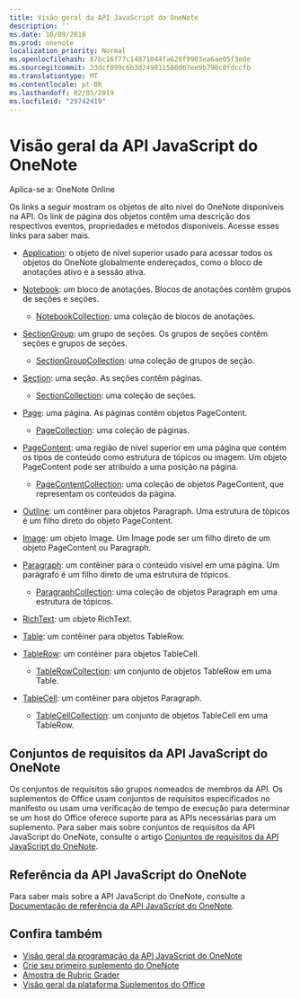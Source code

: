 ```yaml
---
title: Visão geral da API JavaScript do OneNote
description: ''
ms.date: 10/09/2018
ms.prod: onenote
localization_priority: Normal
ms.openlocfilehash: 87bc16f77c14871044fa628f9903ea6ae05f3e0e
ms.sourcegitcommit: 33dcf099c6b3d249811580d67ee9b790c0fdccfb
ms.translationtype: MT
ms.contentlocale: pt-BR
ms.lasthandoff: 02/05/2019
ms.locfileid: "29742419"
---
```

# <a name="onenote-javascript-api-overview"></a>Visão geral da API JavaScript do OneNote

Aplica-se a: OneNote Online

Os links a seguir mostram os objetos de alto nível do OneNote disponíveis na API. Os link de página dos objetos contêm uma descrição dos respectivos eventos, propriedades e métodos disponíveis. Acesse esses links para saber mais. 
    
- [Application](/javascript/api/onenote/onenote.application): o objeto de nível superior usado para acessar todos os objetos do OneNote globalmente endereçados, como o bloco de anotações ativo e a sessão ativa.

- [Notebook](/javascript/api/onenote/onenote.notebook): um bloco de anotações. Blocos de anotações contêm grupos de seções e seções.
    - [NotebookCollection](/javascript/api/onenote/onenote.notebookcollection): uma coleção de blocos de anotações.

- [SectionGroup](/javascript/api/onenote/onenote.sectiongroup): um grupo de seções. Os grupos de seções contêm seções e grupos de seções.
    - [SectionGroupCollection](/javascript/api/onenote/onenote.sectiongroupcollection): uma coleção de grupos de seção.

- [Section](/javascript/api/onenote/onenote.section): uma seção. As seções contêm páginas.
    - [SectionCollection](/javascript/api/onenote/onenote.sectioncollection): uma coleção de seções.

- [Page](/javascript/api/onenote/onenote.page): uma página. As páginas contêm objetos PageContent.
    - [PageCollection](/javascript/api/onenote/onenote.pagecollection): uma coleção de páginas.

- [PageContent](/javascript/api/onenote/onenote.pagecontent): uma região de nível superior em uma página que contém os tipos de conteúdo como estrutura de tópicos ou imagem. Um objeto PageContent pode ser atribuído a uma posição na página.
    - [PageContentCollection](/javascript/api/onenote/onenote.pagecontentcollection): uma coleção de objetos PageContent, que representam os conteúdos da página.

- [Outline](/javascript/api/onenote/onenote.outline): um contêiner para objetos Paragraph. Uma estrutura de tópicos é um filho direto do objeto PageContent.

- [Image](/javascript/api/onenote/onenote.image): um objeto Image. Um Image pode ser um filho direto de um objeto PageContent ou Paragraph.

- [Paragraph](/javascript/api/onenote/onenote.paragraph): um contêiner para o conteúdo visível em uma página. Um parágrafo é um filho direto de uma estrutura de tópicos.
    - [ParagraphCollection](/javascript/api/onenote/onenote.paragraphcollection): uma coleção de objetos Paragraph em uma estrutura de tópicos.

- [RichText](/javascript/api/onenote/onenote.richtext): um objeto RichText.

- [Table](/javascript/api/onenote/onenote.table): um contêiner para objetos TableRow.

- [TableRow](/javascript/api/onenote/onenote.tablerow): um contêiner para objetos TableCell.
    - [TableRowCollection](/javascript/api/onenote/onenote.tablerowcollection): um conjunto de objetos TableRow em uma Table.
 
- [TableCell](/javascript/api/onenote/onenote.tablecell): um contêiner para objetos Paragraph.
    - [TableCellCollection](/javascript/api/onenote/onenote.tablecellcollection): um conjunto de objetos TableCell em uma TableRow.

## <a name="onenote-javascript-api-requirement-sets"></a>Conjuntos de requisitos da API JavaScript do OneNote

Os conjuntos de requisitos são grupos nomeados de membros da API. Os suplementos do Office usam conjuntos de requisitos especificados no manifesto ou usam uma verificação de tempo de execução para determinar se um host do Office oferece suporte para as APIs necessárias para um suplemento. Para saber mais sobre conjuntos de requisitos da API JavaScript do OneNote, consulte o artigo [Conjuntos de requisitos da API JavaScript do OneNote](../requirement-sets/onenote-api-requirement-sets.md).

## <a name="onenote-javascript-api-reference"></a>Referência da API JavaScript do OneNote

Para saber mais sobre a API JavaScript do OneNote, consulte a [Documentação de referência da API JavaScript do OneNote](/javascript/api/onenote).

## <a name="see-also"></a>Confira também

- [Visão geral da programação da API JavaScript do OneNote](https://docs.microsoft.com/office/dev/add-ins/onenote/onenote-add-ins-programming-overview)
- [Crie seu primeiro suplemento do OneNote](https://docs.microsoft.com/office/dev/add-ins/onenote/onenote-add-ins-getting-started)
- [Amostra de Rubric Grader](https://github.com/OfficeDev/OneNote-Add-in-Rubric-Grader)
- [Visão geral da plataforma Suplementos do Office](https://docs.microsoft.com/office/dev/add-ins/overview/office-add-ins)

